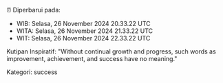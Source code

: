 ⏰ Diperbarui pada:
- WIB: Selasa, 26 November 2024 20.33.22 UTC
- WITA: Selasa, 26 November 2024 21.33.22 UTC
- WIT: Selasa, 26 November 2024 22.33.22 UTC

Kutipan Inspiratif:
"Without continual growth and progress, such words as improvement, achievement, and success have no meaning."


Kategori: success

